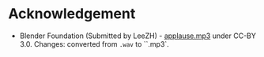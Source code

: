# Acknowledgement

- Blender Foundation (Submitted by LeeZH) - [applause.mp3](https://opengameart.org/content/applause) under CC-BY 3.0. Changes: converted from `.wav` to ``.mp3`.
